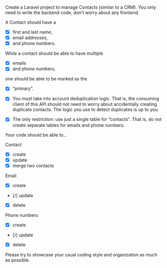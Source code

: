 Create a Laravel project to manage Contacts (similar to a CRM). You only need to write the backend code, don’t worry about any frontend.

A Contact should have a
- [x] first and last name,
- [x] email addresses,
- [x] and phone numbers.

While a contact should be able to have multiple
- [x] emails
- [x] and phone numbers,

one should be able to be marked as the
- [x] “primary”.

- [x] You must take into account deduplication logic. That is, the consuming client of this API should not need to worry about accidentally creating duplicate contacts. The logic you use to detect duplicates is up to you.

- [x] The only restriction: use just a single table for “contacts”. That is, do not create separate tables for emails and phone numbers.

Your code should be able to...

Contact
- [x] create
- [x] update
- [x] merge two contacts

Email
- [x] create
- [/] update
- [x] delete

Phone numbers
- [x] create
- [/] update
- [x] delete

Please try to showcase your usual coding style and organization as much as possible.
